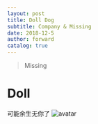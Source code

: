 ```yaml
---
layout: post
title: Doll Dog
subtitle: Company & Missing
date: 2018-12-5
author: forward
catalog: true
---
```


>Missing 

# Doll
可能余生无你了
![avatar](https://ws2.sinaimg.cn/large/006tNbRwgy1fxvtjx0zasj31440u0kbx.jpg)